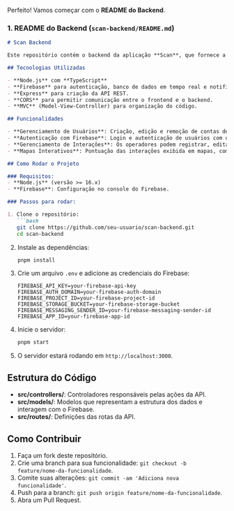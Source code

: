 Perfeito! Vamos começar com o **README do Backend**.

### **1. README do Backend (`scan-backend/README.md`)**

```markdown
# Scan Backend

Este repositório contém o backend da aplicação **Scan**, que fornece a API para gerenciamento de interações, usuários e geolocalização de eventos.

## Tecnologias Utilizadas

- **Node.js** com **TypeScript**
- **Firebase** para autenticação, banco de dados em tempo real e notificações.
- **Express** para criação da API REST.
- **CORS** para permitir comunicação entre o frontend e o backend.
- **MVC** (Model-View-Controller) para organização do código.

## Funcionalidades

- **Gerenciamento de Usuários**: Criação, edição e remoção de contas de operadores e administradores.
- **Autenticação com Firebase**: Login e autenticação de usuários com o Firebase Authentication.
- **Gerenciamento de Interações**: Os operadores podem registrar, editar e excluir interações (fotos, data, hora, localização) em até 15 minutos.
- **Mapas Interativos**: Pontuação das interações exibida em mapas, com filtros de data, tipo de interação e área.

## Como Rodar o Projeto

### Requisitos:
- **Node.js** (versão >= 16.x)
- **Firebase**: Configuração no console do Firebase.

### Passos para rodar:

1. Clone o repositório:
   ```bash
   git clone https://github.com/seu-usuario/scan-backend.git
   cd scan-backend
   ```

2. Instale as dependências:
   ```bash
   pnpm install
   ```

3. Crie um arquivo `.env` e adicione as credenciais do Firebase:
   ```plaintext
   FIREBASE_API_KEY=your-firebase-api-key
   FIREBASE_AUTH_DOMAIN=your-firebase-auth-domain
   FIREBASE_PROJECT_ID=your-firebase-project-id
   FIREBASE_STORAGE_BUCKET=your-firebase-storage-bucket
   FIREBASE_MESSAGING_SENDER_ID=your-firebase-messaging-sender-id
   FIREBASE_APP_ID=your-firebase-app-id
   ```

4. Inicie o servidor:
   ```bash
   pnpm start
   ```

5. O servidor estará rodando em `http://localhost:3000`.

## Estrutura do Código

- **src/controllers/**: Controladores responsáveis pelas ações da API.
- **src/models/**: Modelos que representam a estrutura dos dados e interagem com o Firebase.
- **src/routes/**: Definições das rotas da API.

## Como Contribuir

1. Faça um fork deste repositório.
2. Crie uma branch para sua funcionalidade: `git checkout -b feature/nome-da-funcionalidade`.
3. Comite suas alterações: `git commit -am 'Adiciona nova funcionalidade'`.
4. Push para a branch: `git push origin feature/nome-da-funcionalidade`.
5. Abra um Pull Request.

```
